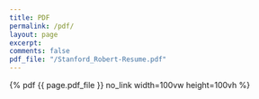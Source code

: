 ```yaml
---
title: PDF
permalink: /pdf/
layout: page
excerpt: 
comments: false
pdf_file: "/Stanford_Robert-Resume.pdf"
---
```

<div id="Resume">{% pdf {{ page.pdf_file }} no_link width=100vw height=100vh %}</div>
